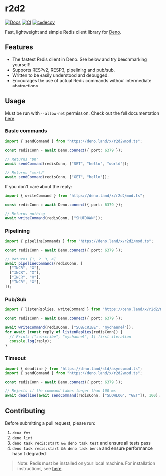 # r2d2

[![Docs](https://doc.deno.land/badge.svg)](https://doc.deno.land/https://deno.land/x/r2d2/mod.ts)
[![CI](https://github.com/iuioiua/r2d2/actions/workflows/ci.yml/badge.svg)](https://github.com/iuioiua/r2d2/actions/workflows/ci.yml)
[![codecov](https://codecov.io/gh/iuioiua/r2d2/branch/main/graph/badge.svg?token=8IDAVSL014)](https://codecov.io/gh/iuioiua/r2d2)

Fast, lightweight and simple Redis client library for
[Deno](https://deno.land/).

## Features

- The fastest Redis client in Deno. See below and try benchmarking yourself!
- Supports RESPv2, RESP3, pipelining and pub/sub.
- Written to be easily understood and debugged.
- Encourages the use of actual Redis commands without intermediate abstractions.

## Usage

Must be run with `--allow-net` permission. Check out the full documentation
[here](https://doc.deno.land/https://deno.land/x/r2d2/mod.ts).

### Basic commands

```ts
import { sendCommand } from "https://deno.land/x/r2d2/mod.ts";

const redisConn = await Deno.connect({ port: 6379 });

// Returns "OK"
await sendCommand(redisConn, ["SET", "hello", "world"]);

// Returns "world"
await sendCommand(redisConn, ["GET", "hello"]);
```

If you don't care about the reply:

```ts
import { writeCommand } from "https://deno.land/x/r2d2/mod.ts";

const redisConn = await Deno.connect({ port: 6379 });

// Returns nothing
await writeCommand(redisConn, ["SHUTDOWN"]);
```

### Pipelining

```ts
import { pipelineCommands } from "https://deno.land/x/r2d2/mod.ts";

const redisConn = await Deno.connect({ port: 6379 });

// Returns [1, 2, 3, 4]
await pipelineCommands(redisConn, [
  ["INCR", "X"],
  ["INCR", "X"],
  ["INCR", "X"],
  ["INCR", "X"],
]);
```

### Pub/Sub

```ts
import { listenReplies, writeCommand } from "https://deno.land/x/r2d2/mod.ts";

const redisConn = await Deno.connect({ port: 6379 });

await writeCommand(redisConn, ["SUBSCRIBE", "mychannel"]);
for await (const reply of listenReplies(redisConn)) {
  // Prints ["subscribe", "mychannel", 1] first iteration
  console.log(reply);
}
```

### Timeout

```ts
import { deadline } from "https://deno.land/std/async/mod.ts";
import { sendCommand } from "https://deno.land/x/r2d2/mod.ts";

const redisConn = await Deno.connect({ port: 6379 });

// Rejects if the command takes longer than 100 ms
await deadline(await sendCommand(redisConn, ["SLOWLOG", "GET"]), 100);
```

## Contributing

Before submitting a pull request, please run:

1. `deno fmt`
2. `deno lint`
3. `deno task redis:start && deno task test` and ensure all tests pass
4. `deno task redis:start && deno task bench` and ensure performance hasn't
   degraded

> Note: Redis must be installed on your local machine. For installation
> instructions, see [here](https://redis.io/docs/getting-started/installation/).

